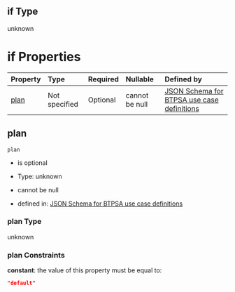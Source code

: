 ## if Type

unknown

# if Properties

| Property      | Type          | Required | Nullable       | Defined by                                                                                                                                                                                                                                |
| :------------ | :------------ | :------- | :------------- | :---------------------------------------------------------------------------------------------------------------------------------------------------------------------------------------------------------------------------------------- |
| [plan](#plan) | Not specified | Optional | cannot be null | [JSON Schema for BTPSA use case definitions](btpsa-usecase-properties-services-items-allof-2-then-allof-0-then-allof-0-if-properties-plan.md "undefined#/properties/services/items/allOf/2/then/allOf/0/then/allOf/0/if/properties/plan") |

## plan



`plan`

*   is optional

*   Type: unknown

*   cannot be null

*   defined in: [JSON Schema for BTPSA use case definitions](btpsa-usecase-properties-services-items-allof-2-then-allof-0-then-allof-0-if-properties-plan.md "undefined#/properties/services/items/allOf/2/then/allOf/0/then/allOf/0/if/properties/plan")

### plan Type

unknown

### plan Constraints

**constant**: the value of this property must be equal to:

```json
"default"
```
